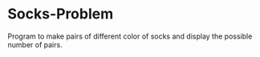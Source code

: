 # Socks-Problem
Program to make pairs of different color of socks and display the possible number of pairs.
